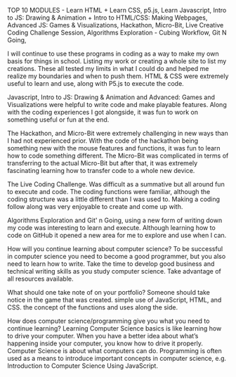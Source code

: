 TOP 10 MODULES -
Learn HTML + Learn CSS,
p5.js,
Learn Javascript,
Intro to JS: Drawing & Animation + Intro to HTML/CSS: Making Webpages,
Advanced JS: Games & Visualizations,
Hackathon,
Micro-Bit,
Live Creative Coding Challenge Session,
Algorithms Exploration - Cubing Workflow,
Git N Going,

I will continue to use these programs in coding as a way to make my own basis for things in school. Listing my work or creating a whole site to list my creations. These all tested my limits in what I could do and helped me realize my boundaries and when to push them. HTML & CSS were extremely useful to learn and use, along with P5.js to execute the code. 

Javascript, Intro to JS: Drawing & Animation and Advanced: Games and Visualizations were helpful to write code and make playable features. Along with the coding experiences I got alongside, it was fun to work on something useful or fun at the end. 

The Hackathon, and Micro-Bit were extremely challenging in new ways than I had not experienced prior. With the code of the hackathon being something new with the mouse features and functions, it was fun to learn how to code something different. The Micro-Bit was complicated in terms of transferring to the actual Micro-Bit but after that, it was extremely fascinating learning how to transfer code to a whole new device. 

The Live Coding Challenge. Was difficult as a summative but all around fun to execute and code. The coding functions were familiar, although the coding structure was a little different than I was used to. Making a coding follow along was very enjoyable to create and come up with.

Algorithms Exploration and Git' n Going, using a new form of writing down my code was interesting to learn and execute. Although learning how to code on GitHub it opened a new area for me to explore and use when I can. 


How will you continue learning about computer science?
   To be successful in computer science you need to become a good programmer, but you also need to learn how to write. Take the time to develop good business and    technical writing skills as you study computer science. Take advantage of all resources available.


What should one take note of on your portfolio?
   Someone should take notice in the game that was created. simple use of JavaScript, HTML, and CSS. the concept of the functions and uses along the side.


How does computer science/programming give you what you need to continue learning?
   Learning Computer Science basics is like learning how to drive your computer. When you have a better idea about what’s happening inside your computer, you know how to drive it properly. Computer Science is about what computers can do.  Programming is often used as a means to introduce important concepts in computer science, e.g. Introduction to Computer Science Using JavaScript.
